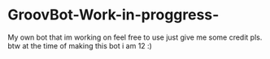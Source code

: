 # GroovBot-Work-in-proggress-
My own bot that im working on feel free to use just give me some credit pls. btw at the time of making this bot i am 12 :)

